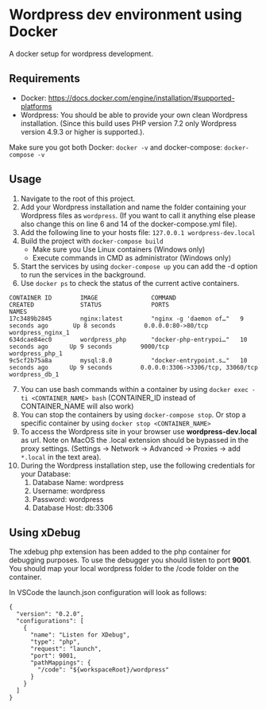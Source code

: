 # Wordpress dev environment using Docker
A docker setup for wordpress development.

## Requirements
- Docker: https://docs.docker.com/engine/installation/#supported-platforms
- Wordpress: You should be able to provide your own clean Wordpress installation. (Since this build uses PHP version 7.2 only Wordpress version 4.9.3 or higher is supported.).

Make sure you got both Docker: `docker -v` and docker-compose: `docker-compose -v`

## Usage
1. Navigate to the root of this project.
2. Add your Wordpress installation and name the folder containing your Wordpress files as `wordpress`. (If you want to call it anything else please also change this on line 6 and 14 of the docker-compose.yml file).
3. Add the following line to your hosts file: `127.0.0.1 wordpress-dev.local`
4. Build the project with `docker-compose build`
    - Make sure you Use Linux containers (Windows only)
    - Execute commands in CMD as administrator (Windows only)
5. Start the services by using `docker-compose up` you can add the -d option to run the services in the background. 
6. Use `docker ps` to check the status of the current active containers. 

```
CONTAINER ID        IMAGE               COMMAND                  CREATED             STATUS              PORTS                               NAMES
17c3489b2845        nginx:latest        "nginx -g 'daemon of…"   9 seconds ago       Up 8 seconds        0.0.0.0:80->80/tcp                  wordpress_nginx_1
634dcae84ec0        wordpress_php       "docker-php-entrypoi…"   10 seconds ago      Up 9 seconds        9000/tcp                            wordpress_php_1
9c5cf2b75a8a        mysql:8.0           "docker-entrypoint.s…"   10 seconds ago      Up 9 seconds        0.0.0.0:3306->3306/tcp, 33060/tcp   wordpress_db_1
```
7. You can use bash commands within a container by using `docker exec -ti <CONTAINER_NAME> bash` (CONTAINER\_ID instead of CONTAINER\_NAME will also work)
8. You can stop the containers by using `docker-compose stop`. Or stop a specific container by using `docker stop <CONTAINER_NAME>`
9. To access the Wordpress site in your browser use  **wordpress-dev.local** as url. Note on MacOS the .local extension should be bypassed in the proxy settings. (Settings -> Network -> Advanced -> Proxies -> add `*.local` in the text area).
10. During the Wordpress installation step, use the following credentials for your Database:
    1. Database Name: wordpress
    2. Username: wordpress  
    3. Password: wordpress
    4. Database Host: db:3306

## Using xDebug
The xdebug php extension has been added to the php container for debugging purposes. To use the debugger you should listen to port **9001**. You should map your local wordpress folder to the /code folder on the container.

In VSCode the launch.json configuration will look as follows:

```
{
  "version": "0.2.0",
  "configurations": [
    {
      "name": "Listen for XDebug",
      "type": "php",
      "request": "launch",
      "port": 9001,
      "pathMappings": {
        "/code": "${workspaceRoot}/wordpress"
      }
    }
  ]
}
```